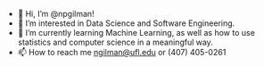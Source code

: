 - 👋 Hi, I’m @npgilman!
- 👀 I’m interested in Data Science and Software Engineering.
- 🌱 I’m currently learning Machine Learning, as well as how to use statistics and computer science in a meaningful way.
- 📫 How to reach me ngilman@ufl.edu or (407) 405-0261

<!---
npgilman/npgilman is a ✨ special ✨ repository because its `README.md` (this file) appears on your GitHub profile.
You can click the Preview link to take a look at your changes.
--->
